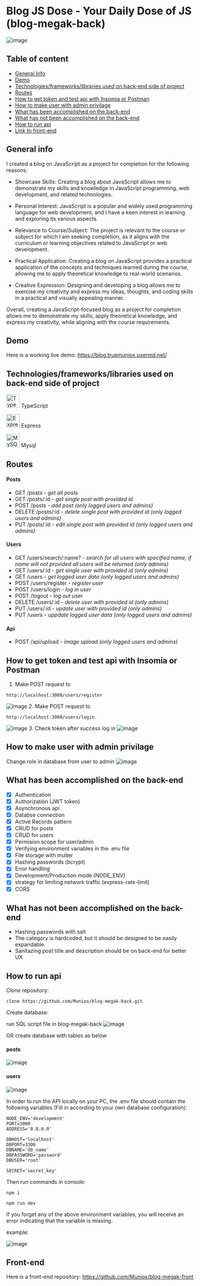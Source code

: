 # Blog JS Dose - Your Daily Dose of JS (blog-megak-back)

![image](https://user-images.githubusercontent.com/81775473/230876412-fe1d2319-2630-4706-91a0-386f2eb91882.png)


## Table of content

- [General Info](https://github.com/Muniox/blog-megak-back/blob/develop/README.md#general-info)
- [Demo](https://github.com/Muniox/blog-megak-back/blob/develop/README.md#demo)
- [Technologies/frameworks/libraries used on back-end side of project](https://github.com/Muniox/blog-megak-back/blob/develop/README.md#technologiesframeworkslibraries-used-on-front-end-side-of-project)
- [Routes](https://github.com/Muniox/blog-megak-back/tree/develop#routes)
- [How to get token and test api with Insomia or Postman](https://github.com/Muniox/blog-megak-back/blob/develop/README.md#how-to-get-token-and-test-api-with-insomia-or-postman)
- [How to make user with admin privilage]()
- [What has been accomplished on the back-end](https://github.com/Muniox/blog-megak-back/blob/develop/README.md#what-has-been-accomplished-on-the-back-end)
- [What has not been accomplished on the back-end](https://github.com/Muniox/blog-megak-back/blob/develop/README.md#what-has-not-been-accomplished-on-the-back-end)
- [How to run api](https://github.com/Muniox/blog-megak-back/blob/develop/README.md#how-to-run-api)
- [Link to front-end](https://github.com/Muniox/blog-megak-front)

## General info

I created a blog on JavaScript as a project for completion for the following reasons:

- Showcase Skills: Creating a blog about JavaScript allows me to demonstrate my skills and knowledge in JavaScript programming, web development, and related technologies.

- Personal Interest: JavaScript is a popular and widely used programming language for web development, and I have a keen interest in learning and exploring its various aspects.

- Relevance to Course/Subject: The project is relevant to the course or subject for which I am seeking completion, as it aligns with the curriculum or learning objectives related to JavaScript or web development.

- Practical Application: Creating a blog on JavaScript provides a practical application of the concepts and techniques learned during the course, allowing me to apply theoretical knowledge to real-world scenarios.

- Creative Expression: Designing and developing a blog allows me to exercise my creativity and express my ideas, thoughts, and coding skills in a practical and visually appealing manner.

Overall, creating a JavaScript-focused blog as a project for completion allows me to demonstrate my skills, apply theoretical knowledge, and express my creativity, while aligning with the course requirements.

## Demo

Here is a working live demo: https://blog.truemuniox.usermd.net/

## Technologies/frameworks/libraries used on back-end side of project

<a href="https://www.typescriptlang.org/" target="_blank" rel="noreferrer"><img src="https://raw.githubusercontent.com/danielcranney/readme-generator/main/public/icons/skills/typescript-colored.svg" width="36" height="36" alt="TypeScript" /></a> TypeScript

<a href="https://expressjs.com/" target="_blank" rel="noreferrer"><img src="https://raw.githubusercontent.com/danielcranney/readme-generator/main/public/icons/skills/express.svg" width="36" height="36" alt="Express" /></a> Express

<a href="https://www.mysql.com/" target="_blank" rel="noreferrer"><img src="https://raw.githubusercontent.com/danielcranney/readme-generator/main/public/icons/skills/mysql-colored.svg" width="36" height="36" alt="MySQL" /></a> Mysql

## Routes

#### Posts
  - GET /posts - *get all posts*
  - GET /posts/:id - *get single post with provided id*
  - POST /posts - *add post (only logged users and admins)*
  - DELETE /posts/:id - *delete single post with provided id (only logged users and admins)*
  - PUT /posts/:id - *edit single post with provided id (only logged users and admins)*
  
#### Users
  - GET /users/search/:name? - *search for all users with specified name, if name will not provided all users will be returned (only admins)*
  - GET /users/:id - *get single user with provided id (only admins)*
  - GET /users - *get logged user data (only logged users and admins)*
  - POST /users/register - *register user*
  - POST /users/login - *log in user*
  - POST /logout - *log out user*
  - DELETE /users/:id - *delete user with provided id (only admins)*
  - PUT /users/:id - *update user with provided id (only admins)*
  - PUT /users - *uppdate logged user data (only logged users and admins)*
  
  #### Api
  - POST /api/upload - *image upload (only logged users and admins)*

## How to get token and test api with Insomia or Postman

1. Make POST request to 
```
http://localhost:3000/users/register
```
![image](https://user-images.githubusercontent.com/81775473/230908361-0f067005-b123-457a-a587-4417c56cdbf9.png)
2. Make POST request to 
```
http://localhost:3000/users/login
```
![image](https://user-images.githubusercontent.com/81775473/230885230-19470167-8d3e-48f6-a384-9ca6d0a103c5.png)
3. Check token after success log in ![image](https://user-images.githubusercontent.com/81775473/230908806-e2e454cb-9806-4339-949a-0f8302a8a4e8.png)

## How to make user with admin privilage

Change role in database from user to admin
![image](https://user-images.githubusercontent.com/81775473/230920782-57e84d7c-5b4a-43b7-ac37-58e7b284b7af.png)


## What has been accomplished on the back-end

- [x] Authentication
- [x] Authorization (JWT token)
- [x] Asynchronous api
- [x] Databse connection
- [x] Active Records pattern
- [x] CRUD for posts
- [x] CRUD for users
- [x] Permision scope for user/admin
- [x] Verifying environment variables in the .env file
- [x] File storage with multer
- [x] Hashing passwords (bcrypt)
- [x] Error handling
- [x] Development/Production mode (NODE_ENV)
- [x] strategy for limiting network traffic (express-rate-limit)
- [x] CORS

## What has not been accomplished on the back-end

- Hashing passwords with salt
- The category is hardcoded, but it should be designed to be easily expandable. 
- Sanitazing post title and description should be on back-end for better UX

## How to run api

Clone repository:

```
clone https://github.com/Muniox/blog-megak-back.git
```

Create database:

run SQL script file in blog-megak-back
![image](https://user-images.githubusercontent.com/81775473/230881330-1785fa4a-8ef1-4862-83ff-2700005a5929.png)

OR create database with tables as below

#### posts

![image](https://user-images.githubusercontent.com/81775473/230881149-b31b1195-f97f-4501-b887-9e449cd525b3.png)

#### users

![image](https://user-images.githubusercontent.com/81775473/230881235-f0c77402-f2e9-4d53-b94c-0d570b7f6987.png)


In order to run the API locally on your PC, the .env file should contain the following variables (Fill in according to your own database configuration):

```
NODE_ENV='development'
PORT=3000
ADDRESS='0.0.0.0'

DBHOST='localhost'
DBPORT=3306
DBNAME='db_name'
DBPASSWORD='password'
DBUSER='root'

SECRET='secret_key'
```

Then run commands in console:

```
npm i
```

```
npm run dev
```

If you forget any of the above environment variables, you will receive an error indicating that the variable is missing.

 example:<p style="vertical-align: middle">![image](https://user-images.githubusercontent.com/81775473/230882449-28f665bc-4815-4c33-9672-1cc0562c9f16.png)</p>

## Front-end

Here is a front-end repository: https://github.com/Muniox/blog-megak-front
